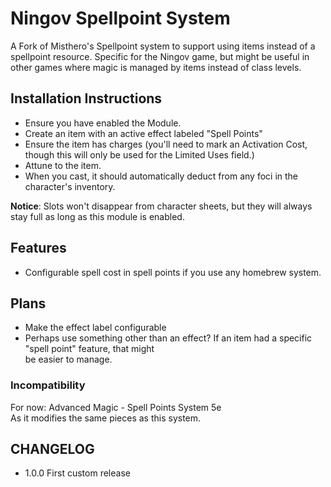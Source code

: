 # Ningov Spellpoint System
A Fork of Misthero's Spellpoint system to support using items instead of a spellpoint resource.  Specific for the Ningov game, but might be useful in other
games where magic is managed by items instead of class levels.
 
## Installation Instructions
- Ensure you have enabled the Module.
- Create an item with an active effect labeled "Spell Points"
- Ensure the item has charges (you'll need to mark an Activation Cost, though this will only be used for the Limited Uses field.)
- Attune to the item.
- When you cast, it should automatically deduct from any foci in the character's inventory.

**Notice**: Slots won't disappear from character sheets, but they will always stay full as long as this module is enabled.

## Features
- Configurable spell cost in spell points if you use any homebrew system.

## Plans
- Make the effect label configurable
- Perhaps use something other than an effect?  If an item had a specific "spell point" feature, that might  
be easier to manage.

### Incompatibility
For now: Advanced Magic - Spell Points System 5e  
As it modifies the same pieces as this system.

## CHANGELOG

- 1.0.0 First custom release
